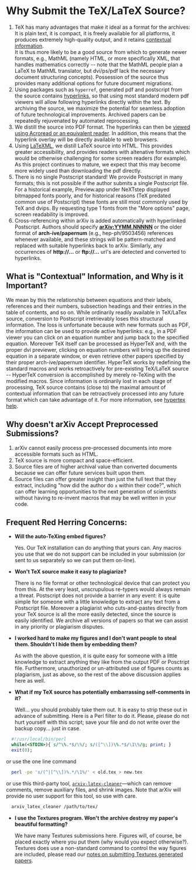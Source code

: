 # Why Submit the TeX/LaTeX Source?

1.  TeX has many advantages that make it ideal as a format for the archives: It is plain text, it is compact, it is freely available for all platforms, it produces extremely high-quality output, and it retains [contextual information](#contextual).  
    It is thus more likely to be a good source from which to generate newer formats, e.g., MathML (namely HTML, or more specifically XML, that handles mathematics correctly -- note that the MathML people plan a LaTeX to MathML translator, but dvi/ps/pdf lack the necessary document structuring concepts). Possession of the source thus provides many additional options for future document migrations.
2.  Using packages such as `hyperref`, generated pdf and postscript from the source contains [hyperlinks](../../help/hypertex/index.md), so that using most standard modern pdf viewers will allow following hyperlinks directly within the text.
    By archiving the source, we maximize the potential for seamless adoption of future technological improvements. Archived papers can be repeatedly rejuvenated by automated reprocessing.
3.  We distill the source into PDF format. The hyperlinks can then be [viewed using Acroread or an equivalent reader](../../help/pdf.md). In addition, this means that the hyperlink overlay will be directly available to web browsers. 
4.  Using [LaTeXML](../../about/accessibility_html_error_messages.html#what-is-latexml), we distill LaTeX source into HTML. This provides greater accessibility, and provides readers with altenative formats which would be otherwise challenging for some screen readers (for example). As this project continues to mature, we expect that this may become more widely used than downloading the pdf directly. 
5.  There is no single Postscript standard! We provide Postscript in many formats; this is not possible if the author submits a single Postscript file. For a historical example, Preview.app under NeXTstep displayed bitmapped fonts poorly, and for historical reasons (TeX predated common use of Postscript) these fonts are still most commonly used by TeX and dvips. By requesting type 1 fonts from the "More options" page, screen readability is improved.
6.  Cross-referencing within arXiv is added automatically with hyperlinked Postscript. Authors should specify [**arXiv:YYMM.NNNNN**](../../help/arxiv_identifier.md) or the older format of **arch-ive/papernum** (e.g., hep-ph/9503456) references whenever available, and these strings will be pattern-matched and replaced with suitable hyperlinks back to arXiv. Similarly, any occurrences of **http://...** or **ftp://...** url's are detected and converted to hyperlinks.


<span id="contextual"></span>

What is "Contextual" Information, and Why is it Important?
----------------------------------------------------------

We mean by this the relationship between equations and their labels, references and their numbers, subsection headings and their entries in the table of contents, and so on. While ordinarily readily available in TeX/LaTex source, conversion to Postscript irretrievably loses this structural information. The loss is unfortunate because with new formats such as PDF, the information can be used to provide active hyperlinks: e.g., in a PDF viewer you can click on an equation number and jump back to the specified equation. Moreover TeX itself can be processed as HyperTeX and, with the proper dvi previewer, clicking on equation numbers will bring up the desired equation in a separate window, or even retrieve other papers specified by their proper arch-ive/papernum identifier. HyperTeX works by redefining the standard macros and works retroactively for pre-existing TeX/LaTeX source -- HyperTeX conversion is accomplished by merely re-TeXing with the modified macros. Since information is ordinarily lost in each stage of processing, TeX source contains (close to) the maximal amount of contextual information that can be retroactively processed into any future format which can take advantage of it. For more information, see [hypertex help](../../help/hypertex/index.md).


Why doesn't arXiv Accept Preprocessed Submissions?
-------------------------------------------------------------

1.  arXiv cannot easily process pre-processed documents into more accessible formats such as HTML. 
2.  TeX source is more compact and space-efficient.
3.  Source files are of higher archival value than converted documents because we can offer future services built upon them.
4.  Source files can offer greater insight than just the full text that they extract, including "how did the author do `x` within their code?", which can offer learning opportunities to the next generation of scientists without having to re-invent macros that may be well written in your code. 


Frequent Red Herring Concerns:
------------------------------

*   **Will the auto-TeXing embed figures?**

    Yes. Our TeX installation can do anything that yours can. Any macros you use that we do not support can be included in your submission (or sent to us separately so we can put them on-line).

*   **Won't TeX source make it easy to plagiarize?**

    There is no file format or other technological device that can protect you from this. At the very least, unscrupulous re-typers would always remain a threat. Postscript does not provide a barrier in any event: it is quite simple for someone with a little knowledge to extract any text from a Postscript file. Moreover a plagiarist who cuts-and-pastes directly from your TeX source is all the more easily detected, since the source is easily identified. We archive all versions of papers so that we can assist in any priority or plagiarism disputes.

*   **I worked hard to make my figures and I don't want people to steal them. Shouldn't I hide them by embedding them?**

    As with the above question, it is quite easy for someone with a little knowledge to extract anything they like from the output PDF or Posctript file. Furthermore, unauthorized or un-attributed use of figures counts as plagiarism, just as above, so the rest of the above discussion applies here as well.

<span id="comments"></span>

*   **What if my TeX source has potentially embarrassing self-comments in it?**

    Well... you should probably take them out. It is easy to strip these out in advance of submitting. Here is a Perl filter to do it. Please, please do not hurt yourself with this script; save your file and do not write over the backup copy... just in case.

```perl  
  #!/usr/local/bin/perl  
  while(<STDIN>){ s/^\%.*$/\%/; s/([^\\])\%.*$/\1\%/g; print; }  
  exit(0);  
```

or use the one line command

```bash    
  perl -pe 's/(^|[^\\])%.*/\1%/' < old.tex > new.tex
```

or use this third-party tool, [`arxiv-latex-cleaner`](https://github.com/google-research/arxiv-latex-cleaner)&mdash;which can remove comments, remove auxiliary files, and shrink images. Note that arXiv will provide no user support for this tool, so use with care.

```bash
  arxiv_latex_cleaner /path/to/tex/
```

*   **I use the Textures program. Won't the archive destroy my paper's beautiful formatting?**

    We have many Textures submissions here. Figures will, of course, be placed exactly where you put them (why would you expect otherwise?). Textures does use a non-standard command to control the way figures are included, please read our [notes on submitting Textures generated papers](textures.md).
